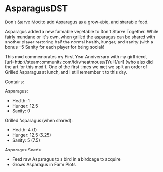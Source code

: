 # AsparagusDST
Don't Starve Mod to add Asparagus as a grow-able, and sharable food.

Asparagus added a new farmable vegetable to Don't Starve Together. While fairly mundane on it's own, when grilled the asparagus can be shared with another player restoring half the normal health, hunger, and sanity (with a bonus +5 Sanity for each player for being social)!

This mod commemorates my First Year Anniversary with my girlfriend, [url=http://steamcommunity.com/id/wheatmouse/]Yuli[/url] (who also did the art for this mod!). One of the first times we met we split an order of Grilled Asparagus at lunch, and I still remember it to this day.

Contains:

Asparagus:
- Health: 1
- Hunger: 12.5
- Sanity: 0

Grilled Asparagus (when shared):
- Health: 4 (1)
- Hunger: 12.5 (6.25)
- Sanity: 5 (7.5)

Asparagus Seeds:
- Feed raw Asparagus to a bird in a birdcage to acquire
- Grows Asparagus in Farm Plots
